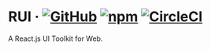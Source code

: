 # RUI &middot; [![GitHub](https://img.shields.io/github/license/wangpeng1994/RUI.svg?color=%230778b9)](https://github.com/wangpeng1994/RUI/blob/master/LICENSE) [![npm](https://img.shields.io/npm/v/rui888.svg?color=%230778b9)](https://www.npmjs.com/package/react) [![CircleCI](https://img.shields.io/circleci/build/github/wangpeng1994/RUI.svg?label=circleci)](https://circleci.com/gh/wangpeng1994/RUI)

A React.js UI Toolkit for Web.
